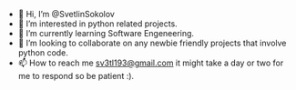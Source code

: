 - 👋 Hi, I’m @SvetlinSokolov
- 👀 I’m interested in python related projects.
- 🌱 I’m currently learning Software Engeneering.
- 💞️ I’m looking to collaborate on any newbie friendly projects that involve python code.
- 📫 How to reach me sv3tl193@gmail.com it might take a day or two for me to respond so be patient :).

<!---
SvetlinSokolov/SvetlinSokolov is a ✨ special ✨ repository because its `README.md` (this file) appears on your GitHub profile.
You can click the Preview link to take a look at your changes.
--->
